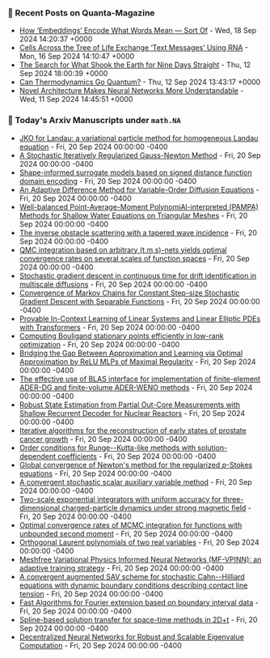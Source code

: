 ### 📝 Recent Posts on Quanta-Magazine
<!-- quanta starts -->
* <a href="https://www.quantamagazine.org/how-embeddings-encode-what-words-mean-sort-of-20240918/">How ‘Embeddings’ Encode What Words Mean — Sort Of</a> - Wed, 18 Sep 2024 14:20:37 +0000
* <a href="https://www.quantamagazine.org/cells-across-the-tree-of-life-exchange-text-messages-using-rna-20240916/">Cells Across the Tree of Life Exchange ‘Text Messages’ Using RNA</a> - Mon, 16 Sep 2024 14:10:47 +0000
* <a href="https://www.quantamagazine.org/how-did-a-landslide-shake-the-earth-for-nine-days-20240912/">The Search for What Shook the Earth for Nine Days Straight</a> - Thu, 12 Sep 2024 18:00:39 +0000
* <a href="https://www.quantamagazine.org/can-thermodynamics-go-quantum-20240912/">Can Thermodynamics Go Quantum?</a> - Thu, 12 Sep 2024 13:43:17 +0000
* <a href="https://www.quantamagazine.org/novel-architecture-makes-neural-networks-more-understandable-20240911/">Novel Architecture Makes Neural Networks More Understandable</a> - Wed, 11 Sep 2024 14:45:51 +0000
<!-- quanta ends -->

### 📝 Today's Arxiv Manuscripts under ``math.NA``
<!-- arxiv-math-na starts -->
* <a href="https://arxiv.org/abs/2409.12296">JKO for Landau: a variational particle method for homogeneous Landau equation</a> - Fri, 20 Sep 2024 00:00:00 -0400
* <a href="https://arxiv.org/abs/2409.12381">A Stochastic Iteratively Regularized Gauss-Newton Method</a> - Fri, 20 Sep 2024 00:00:00 -0400
* <a href="https://arxiv.org/abs/2409.12400">Shape-informed surrogate models based on signed distance function domain encoding</a> - Fri, 20 Sep 2024 00:00:00 -0400
* <a href="https://arxiv.org/abs/2409.12422">An Adaptive Difference Method for Variable-Order Diffusion Equations</a> - Fri, 20 Sep 2024 00:00:00 -0400
* <a href="https://arxiv.org/abs/2409.12606">Well-balanced Point-Average-Moment PolynomiAl-interpreted (PAMPA) Methods for Shallow Water Equations on Triangular Meshes</a> - Fri, 20 Sep 2024 00:00:00 -0400
* <a href="https://arxiv.org/abs/2409.12762">The inverse obstacle scattering with a tapered wave incidence</a> - Fri, 20 Sep 2024 00:00:00 -0400
* <a href="https://arxiv.org/abs/2409.12879">QMC integration based on arbitrary (t,m,s)-nets yields optimal convergence rates on several scales of function spaces</a> - Fri, 20 Sep 2024 00:00:00 -0400
* <a href="https://arxiv.org/abs/2409.12935">Stochastic gradient descent in continuous time for drift identification in multiscale diffusions</a> - Fri, 20 Sep 2024 00:00:00 -0400
* <a href="https://arxiv.org/abs/2409.12243">Convergence of Markov Chains for Constant Step-size Stochastic Gradient Descent with Separable Functions</a> - Fri, 20 Sep 2024 00:00:00 -0400
* <a href="https://arxiv.org/abs/2409.12293">Provable In-Context Learning of Linear Systems and Linear Elliptic PDEs with Transformers</a> - Fri, 20 Sep 2024 00:00:00 -0400
* <a href="https://arxiv.org/abs/2409.12298">Computing Bouligand stationary points efficiently in low-rank optimization</a> - Fri, 20 Sep 2024 00:00:00 -0400
* <a href="https://arxiv.org/abs/2409.12335">Bridging the Gap Between Approximation and Learning via Optimal Approximation by ReLU MLPs of Maximal Regularity</a> - Fri, 20 Sep 2024 00:00:00 -0400
* <a href="https://arxiv.org/abs/2409.12483">The effective use of BLAS interface for implementation of finite-element ADER-DG and finite-volume ADER-WENO methods</a> - Fri, 20 Sep 2024 00:00:00 -0400
* <a href="https://arxiv.org/abs/2409.12550">Robust State Estimation from Partial Out-Core Measurements with Shallow Recurrent Decoder for Nuclear Reactors</a> - Fri, 20 Sep 2024 00:00:00 -0400
* <a href="https://arxiv.org/abs/2409.12844">Iterative algorithms for the reconstruction of early states of prostate cancer growth</a> - Fri, 20 Sep 2024 00:00:00 -0400
* <a href="https://arxiv.org/abs/2305.14297">Order conditions for Runge--Kutta-like methods with solution-dependent coefficients</a> - Fri, 20 Sep 2024 00:00:00 -0400
* <a href="https://arxiv.org/abs/2307.02930">Global convergence of Newton's method for the regularized $p$-Stokes equations</a> - Fri, 20 Sep 2024 00:00:00 -0400
* <a href="https://arxiv.org/abs/2308.07060">A convergent stochastic scalar auxiliary variable method</a> - Fri, 20 Sep 2024 00:00:00 -0400
* <a href="https://arxiv.org/abs/2311.18615">Two-scale exponential integrators with uniform accuracy for three-dimensional charged-particle dynamics under strong magnetic field</a> - Fri, 20 Sep 2024 00:00:00 -0400
* <a href="https://arxiv.org/abs/2403.16920">Optimal convergence rates of MCMC integration for functions with unbounded second moment</a> - Fri, 20 Sep 2024 00:00:00 -0400
* <a href="https://arxiv.org/abs/2404.14303">Orthogonal Laurent polynomials of two real variables</a> - Fri, 20 Sep 2024 00:00:00 -0400
* <a href="https://arxiv.org/abs/2406.19831">Meshfree Variational Physics Informed Neural Networks (MF-VPINN): an adaptive training strategy</a> - Fri, 20 Sep 2024 00:00:00 -0400
* <a href="https://arxiv.org/abs/2407.20424">A convergent augmented SAV scheme for stochastic Cahn--Hilliard equations with dynamic boundary conditions describing contact line tension</a> - Fri, 20 Sep 2024 00:00:00 -0400
* <a href="https://arxiv.org/abs/2409.04265">Fast Algorithms for Fourier extension based on boundary interval data</a> - Fri, 20 Sep 2024 00:00:00 -0400
* <a href="https://arxiv.org/abs/2409.11639">Spline-based solution transfer for space-time methods in 2D+t</a> - Fri, 20 Sep 2024 00:00:00 -0400
* <a href="https://arxiv.org/abs/2409.06746">Decentralized Neural Networks for Robust and Scalable Eigenvalue Computation</a> - Fri, 20 Sep 2024 00:00:00 -0400
<!-- arxiv-math-na ends -->
